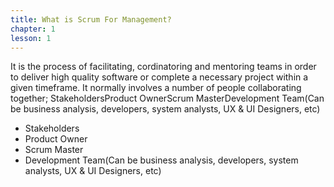 ```yaml
---
title: What is Scrum For Management?
chapter: 1
lesson: 1
---
```


It is the process of facilitating, cordinatoring and mentoring teams in order to deliver high quality software or complete a necessary project within a given timeframe. It normally involves a number of people collaborating together;
StakeholdersProduct OwnerScrum MasterDevelopment Team(Can be business analysis, developers, system analysts, UX & UI Designers, etc)

* Stakeholders
* Product Owner
* Scrum Master
* Development Team(Can be business analysis, developers, system analysts, UX & UI Designers, etc)
